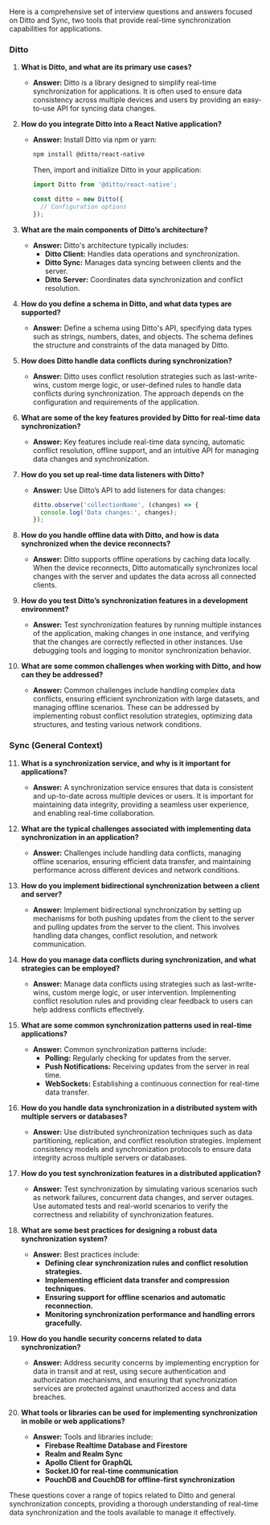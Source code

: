 Here is a comprehensive set of interview questions and answers focused on Ditto and Sync, two tools that provide real-time synchronization capabilities for applications.

### **Ditto**

1. **What is Ditto, and what are its primary use cases?**
   - **Answer:** Ditto is a library designed to simplify real-time synchronization for applications. It is often used to ensure data consistency across multiple devices and users by providing an easy-to-use API for syncing data changes.

2. **How do you integrate Ditto into a React Native application?**
   - **Answer:** Install Ditto via npm or yarn:
     ```bash
     npm install @ditto/react-native
     ```
     Then, import and initialize Ditto in your application:
     ```javascript
     import Ditto from '@ditto/react-native';
     
     const ditto = new Ditto({
       // Configuration options
     });
     ```

3. **What are the main components of Ditto’s architecture?**
   - **Answer:** Ditto's architecture typically includes:
     - **Ditto Client:** Handles data operations and synchronization.
     - **Ditto Sync:** Manages data syncing between clients and the server.
     - **Ditto Server:** Coordinates data synchronization and conflict resolution.

4. **How do you define a schema in Ditto, and what data types are supported?**
   - **Answer:** Define a schema using Ditto's API, specifying data types such as strings, numbers, dates, and objects. The schema defines the structure and constraints of the data managed by Ditto.

5. **How does Ditto handle data conflicts during synchronization?**
   - **Answer:** Ditto uses conflict resolution strategies such as last-write-wins, custom merge logic, or user-defined rules to handle data conflicts during synchronization. The approach depends on the configuration and requirements of the application.

6. **What are some of the key features provided by Ditto for real-time data synchronization?**
   - **Answer:** Key features include real-time data syncing, automatic conflict resolution, offline support, and an intuitive API for managing data changes and synchronization.

7. **How do you set up real-time data listeners with Ditto?**
   - **Answer:** Use Ditto’s API to add listeners for data changes:
     ```javascript
     ditto.observe('collectionName', (changes) => {
       console.log('Data changes:', changes);
     });
     ```

8. **How do you handle offline data with Ditto, and how is data synchronized when the device reconnects?**
   - **Answer:** Ditto supports offline operations by caching data locally. When the device reconnects, Ditto automatically synchronizes local changes with the server and updates the data across all connected clients.

9. **How do you test Ditto’s synchronization features in a development environment?**
   - **Answer:** Test synchronization features by running multiple instances of the application, making changes in one instance, and verifying that the changes are correctly reflected in other instances. Use debugging tools and logging to monitor synchronization behavior.

10. **What are some common challenges when working with Ditto, and how can they be addressed?**
    - **Answer:** Common challenges include handling complex data conflicts, ensuring efficient synchronization with large datasets, and managing offline scenarios. These can be addressed by implementing robust conflict resolution strategies, optimizing data structures, and testing various network conditions.

### **Sync (General Context)**

11. **What is a synchronization service, and why is it important for applications?**
    - **Answer:** A synchronization service ensures that data is consistent and up-to-date across multiple devices or users. It is important for maintaining data integrity, providing a seamless user experience, and enabling real-time collaboration.

12. **What are the typical challenges associated with implementing data synchronization in an application?**
    - **Answer:** Challenges include handling data conflicts, managing offline scenarios, ensuring efficient data transfer, and maintaining performance across different devices and network conditions.

13. **How do you implement bidirectional synchronization between a client and server?**
    - **Answer:** Implement bidirectional synchronization by setting up mechanisms for both pushing updates from the client to the server and pulling updates from the server to the client. This involves handling data changes, conflict resolution, and network communication.

14. **How do you manage data conflicts during synchronization, and what strategies can be employed?**
    - **Answer:** Manage data conflicts using strategies such as last-write-wins, custom merge logic, or user intervention. Implementing conflict resolution rules and providing clear feedback to users can help address conflicts effectively.

15. **What are some common synchronization patterns used in real-time applications?**
    - **Answer:** Common synchronization patterns include:
      - **Polling:** Regularly checking for updates from the server.
      - **Push Notifications:** Receiving updates from the server in real time.
      - **WebSockets:** Establishing a continuous connection for real-time data transfer.

16. **How do you handle data synchronization in a distributed system with multiple servers or databases?**
    - **Answer:** Use distributed synchronization techniques such as data partitioning, replication, and conflict resolution strategies. Implement consistency models and synchronization protocols to ensure data integrity across multiple servers or databases.

17. **How do you test synchronization features in a distributed application?**
    - **Answer:** Test synchronization by simulating various scenarios such as network failures, concurrent data changes, and server outages. Use automated tests and real-world scenarios to verify the correctness and reliability of synchronization features.

18. **What are some best practices for designing a robust data synchronization system?**
    - **Answer:** Best practices include:
      - **Defining clear synchronization rules and conflict resolution strategies.**
      - **Implementing efficient data transfer and compression techniques.**
      - **Ensuring support for offline scenarios and automatic reconnection.**
      - **Monitoring synchronization performance and handling errors gracefully.**

19. **How do you handle security concerns related to data synchronization?**
    - **Answer:** Address security concerns by implementing encryption for data in transit and at rest, using secure authentication and authorization mechanisms, and ensuring that synchronization services are protected against unauthorized access and data breaches.

20. **What tools or libraries can be used for implementing synchronization in mobile or web applications?**
    - **Answer:** Tools and libraries include:
      - **Firebase Realtime Database and Firestore**
      - **Realm and Realm Sync**
      - **Apollo Client for GraphQL**
      - **Socket.IO for real-time communication**
      - **PouchDB and CouchDB for offline-first synchronization**

These questions cover a range of topics related to Ditto and general synchronization concepts, providing a thorough understanding of real-time data synchronization and the tools available to manage it effectively.